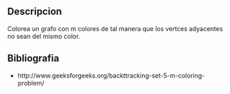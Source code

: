 ## Descripcion
Colorea un grafo con m colores de tal manera que los vertces adyacentes no sean del mismo color.

## Bibliografia
<ul>
	<li>http://www.geeksforgeeks.org/backttracking-set-5-m-coloring-problem/</li>
</ul>
